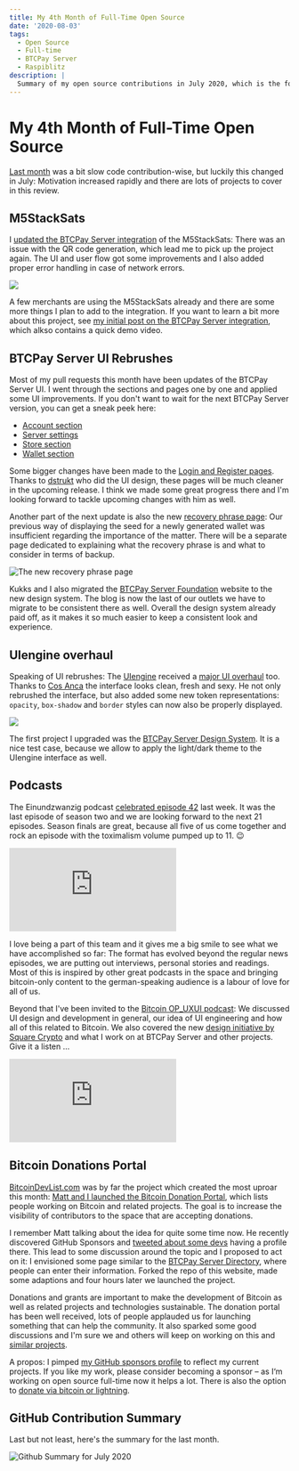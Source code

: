 ```yaml
---
title: My 4th Month of Full-Time Open Source
date: '2020-08-03'
tags:
  - Open Source
  - Full-time
  - BTCPay Server
  - Raspiblitz
description: |
  Summary of my open source contributions in July 2020, which is the forth month of my full-time open source journey.
---
```

# My 4th Month of Full-Time Open Source

[Last month](/open-source-june-2020.html) was a bit slow code contribution-wise, but luckily this changed in July:
Motivation increased rapidly and there are lots of projects to cover in this review.

## M5StackSats

I [updated the BTCPay Server integration](https://twitter.com/DennisReimann/status/1279867664094171138) of the M5StackSats:
There was an issue with the QR code generation, which lead me to pick up the project again.
The UI and user flow got some improvements and I also added proper error handling in case of network errors.

![](/images/m5stacksats/userflow-error-handling.png)

A few merchants are using the M5StackSats already and there are some more things I plan to add to the integration.
If you want to learn a bit more about this project, see [my initial post on the BTCPay Server integration](/m5stacksats-btcpayserver-integration.html), which alkso contains a quick demo video.

## BTCPay Server UI Rebrushes

Most of my pull requests this month have been updates of the BTCPay Server UI.
I went through the sections and pages one by one and applied some UI improvements.
If you don't want to wait for the next BTCPay Server version, you can get a sneak peek here:

* [Account section](https://github.com/btcpayserver/btcpayserver/pull/1721)
* [Server settings](https://github.com/btcpayserver/btcpayserver/pull/1727)
* [Store section](https://github.com/btcpayserver/btcpayserver/pull/1761)
* [Wallet section](https://github.com/btcpayserver/btcpayserver/pull/1763)

Some bigger changes have been made to the [Login and Register pages](https://github.com/btcpayserver/btcpayserver/pull/1752).
Thanks to [dstrukt](https://github.com/dstrukt) who did the UI design, these pages will be much cleaner in the upcoming release.
I think we made some great progress there and I'm looking forward to tackle upcoming changes with him as well.

Another part of the next update is also the new [recovery phrase page](https://github.com/btcpayserver/btcpayserver/pull/1745):
Our previous way of displaying the seed for a newly generated wallet was insufficient regarding the importance of the matter.
There will be a separate page dedicated to explaining what the recovery phrase is and what to consider in terms of backup.

![The new recovery phrase page](/images/btcpayserver/recovery-phrase.png)

Kukks and I also migrated the [BTCPay Server Foundation](https://foundation.btcpayserver.org/) website to the new design system.
The blog is now the last of our outlets we have to migrate to be consistent there as well.
Overall the design system already paid off, as it makes it so much easier to keep a consistent look and experience.

## UIengine overhaul

Speaking of UI rebrushes: The [UIengine](https://uiengine.uix.space/) received a [major UI overhaul](https://twitter.com/DennisReimann/status/1282297120251355136) too.
Thanks to [Cos Anca](https://twitter.com/cos_anca) the interface looks clean, fresh and sexy.
He not only rebrushed the interface, but also added some new token representations:
`opacity`, `box-shadow` and `border` styles can now also be properly displayed.

![](/images/uiengine/ui-overhaul.png)

The first project I upgraded was the [BTCPay Server Design System](https://design.btcpayserver.org/).
It is a nice test case, because we allow to apply the light/dark theme to the UIengine interface as well.

## Podcasts

The Einundzwanzig podcast [celebrated episode 42](https://twitter.com/_einundzwanzig_/status/1288795449445568512) last week.
It was the last episode of season two and we are looking forward to the next 21 episodes.
Season finals are great, because all five of us come together and rock an episode with the toximalism volume pumped up to 11. 😉

<div class="anchorEmbed">
  <iframe src="https://anchor.fm/einundzwanzig/embed/episodes/42---Bitcoin-ist-die-Antwort-ehdr1d/a-a2qp313" frameborder="0" scrolling="no"></iframe>
</div>

I love being a part of this team and it gives me a big smile to see what we have accomplished so far:
The format has evolved beyond the regular news episodes, we are putting out interviews, personal stories and readings.
Most of this is inspired by other great podcasts in the space and bringing bitcoin-only content to the german-speaking audience is a labour of love for all of us.

Beyond that I've been invited to the [Bitcoin OP_UXUI podcast](https://twitter.com/BitcoinOPUXUI/status/1285273400798257158):
We discussed UI design and development in general, our idea of UI engineering and how all of this related to Bitcoin.
We also covered the new [design initiative by Square Crypto](https://medium.com/@squarecrypto/square-crypto-designer-grants-a9a3982c1921) and what I work on at BTCPay Server and other projects.
Give it a listen …

<div class="anchorEmbed">
  <iframe src="https://anchor.fm/bitcoinopuxui/embed/episodes/Bitcoin-OP_UXUI---Episode-03---Dennis-Reimann--BTCPay-contributor--UI-engineer-eh0bg3/a-a2odtg7" frameborder="0" scrolling="no"></iframe>
</div>

## Bitcoin Donations Portal

[BitcoinDevList.com](https://bitcoindevlist.com/) was by far the project which created the most uproar this month:
[Matt and I launched the Bitcoin Donation Portal](https://twitter.com/matt_odell/status/1288533234867941376), which lists people working on Bitcoin and related projects.
The goal is to increase the visibility of contributors to the space that are accepting donations.

I remember Matt talking about the idea for quite some time now.
He recently discovered GitHub Sponsors and [tweeted about some devs](https://twitter.com/matt_odell/status/1288309398109147136) having a profile there.
This lead to some discussion around the topic and I proposed to act on it:
I envisioned some page similar to the [BTCPay Server Directory](https://directory.btcpayserver.org/), where people can enter their information.
Forked the repo of this website, made some adaptions and four hours later we launched the project.

Donations and grants are important to make the development of Bitcoin as well as related projects and technologies sustainable.
The donation portal has been well received, lots of people applauded us for launching something that can help the community.
It also sparked some good discussions and I'm sure we and others will keep on working on this and [similar projects](https://twitter.com/opensats).

A propos: I pimped [my GitHub sponsors profile](https://github.com/sponsors/dennisreimann) to reflect my current projects.
If you like my work, please consider becoming a sponsor – as I‘m working on open source full-time now it helps a lot.
There is also the option to [donate via bitcoin or lightning](/donate.html).

## GitHub Contribution Summary

Last but not least, here's the summary for the last month.

![Github Summary for July 2020](/images/open-source-reports/github-summary-2020-07.png)
